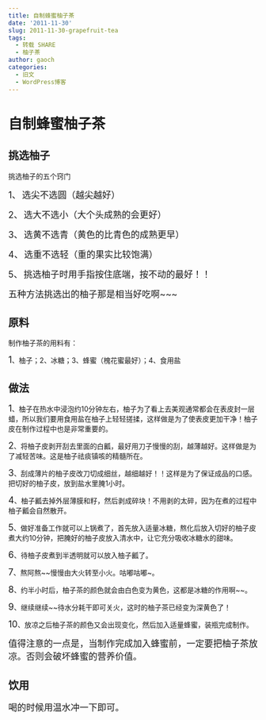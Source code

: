 ```yaml
---
title: 自制蜂蜜柚子茶
date: '2011-11-30'
slug: 2011-11-30-grapefruit-tea
tags:
  - 转载 SHARE
  - 柚子茶
author: gaoch
categories:
  - 旧文
  - WordPress博客
---
```



# <span style="font-family:宋体;mso-ascii-font-family:Calibri;mso-ascii-theme-font:&lt;br /&gt;minor-latin;mso-fareast-font-family:宋体;mso-fareast-theme-font:minor-fareast;&lt;br /&gt;mso-hansi-font-family:Calibri;mso-hansi-theme-font:minor-latin">自制蜂蜜柚子茶</span><span lang="EN-US"></span>

## <span style="font-family:宋体;mso-ascii-font-family:Cambria;mso-ascii-theme-font:&lt;br /&gt;major-latin;mso-fareast-font-family:宋体;mso-fareast-theme-font:major-fareast;&lt;br /&gt;mso-hansi-font-family:Cambria;mso-hansi-theme-font:major-latin">挑选柚子</span><span lang="EN-US"></span>

<span
style="font-family:宋体;mso-ascii-font-family:Calibri;&lt;br /&gt;mso-ascii-theme-font:minor-latin;mso-fareast-font-family:宋体;mso-fareast-theme-font:&lt;br /&gt;minor-fareast;mso-hansi-font-family:Calibri;mso-hansi-theme-font:minor-latin">挑选柚子的五个窍门</span>  
<span lang="EN-US"></span>

<span style="font-size:13.5pt" lang="EN-US"><span
style="mso-list:Ignore">1、<span
style="font:7.0pt &quot;Times New Roman&quot;">
</span></span></span><span
style="font-size:13.5pt">选尖不选圆（越尖越好）<span
lang="EN-US"></span></span>

<span style="font-size:13.5pt" lang="EN-US"><span
style="mso-list:Ignore">2、<span
style="font:7.0pt &quot;Times New Roman&quot;">
</span></span></span><span
style="font-size:13.5pt">选大不选小（大个头成熟的会更好）<span
lang="EN-US"></span></span>

<span style="font-size:13.5pt" lang="EN-US"><span
style="mso-list:Ignore">3、<span
style="font:7.0pt &quot;Times New Roman&quot;">
</span></span></span><span
style="font-size:13.5pt">选黄不选青（黄色的比青色的成熟更早）<span
lang="EN-US"></span></span>

<span style="font-size:13.5pt" lang="EN-US"><span
style="mso-list:Ignore">4、<span
style="font:7.0pt &quot;Times New Roman&quot;">
</span></span></span><span
style="font-size:13.5pt">选重不选轻（重的果实比较饱满）<span
lang="EN-US"></span></span>

<span style="font-size:13.5pt" lang="EN-US"><span
style="mso-list:Ignore">5、<span
style="font:7.0pt &quot;Times New Roman&quot;">
</span></span></span><span
style="font-size:13.5pt">挑选柚子时用手指按住底端，按不动的最好！！<span
lang="EN-US"></span></span>

<span style="font-size:13.5pt">五种方法挑选出的柚子那是相当好吃啊<span
lang="EN-US">\~\~\~</span></span>

## <span style="font-family:宋体;mso-ascii-font-family:Cambria;mso-ascii-theme-font:&lt;br /&gt;major-latin;mso-fareast-font-family:宋体;mso-fareast-theme-font:major-fareast;&lt;br /&gt;mso-hansi-font-family:Cambria;mso-hansi-theme-font:major-latin">原料</span><span lang="EN-US"></span>

<span
style="font-family:宋体;mso-ascii-font-family:Calibri;&lt;br /&gt;mso-ascii-theme-font:minor-latin;mso-fareast-font-family:宋体;mso-fareast-theme-font:&lt;br /&gt;minor-fareast;mso-hansi-font-family:Calibri;mso-hansi-theme-font:minor-latin">制作柚子茶的用料有：</span><span
lang="EN-US"></span>

<span style="font-size:13.5pt" lang="EN-US">1</span><span
style="font-size:&lt;br /&gt;13.5pt">、柚子；<span
lang="EN-US">2</span>、冰糖；<span
lang="EN-US">3</span>、蜂蜜（槐花蜜最好）；<span
lang="EN-US">4</span>、食用盐<span lang="EN-US"></span></span>

## <span style="font-family:宋体;mso-ascii-font-family:Cambria;mso-ascii-theme-font:&lt;br /&gt;major-latin;mso-fareast-font-family:宋体;mso-fareast-theme-font:major-fareast;&lt;br /&gt;mso-hansi-font-family:Cambria;mso-hansi-theme-font:major-latin">做法</span><span style="font-size:13.5pt;line-height:173%" lang="EN-US"></span>

<span style="font-size:13.5pt" lang="EN-US">1</span><span
style="font-size:&lt;br /&gt;13.5pt">、柚子在热水中浸泡约<span
lang="EN-US">10</span>分钟左右，柚子为了看上去美观通常都会在表皮封一层蜡，所以我们要用食用盐在柚子上轻轻搓揉，这样做是为了使表皮更加干净！柚子皮在制作过程中也是非常重要的。<span
lang="EN-US"></span></span>

<span style="font-size:13.5pt" lang="EN-US">2</span><span
style="font-size:&lt;br /&gt;13.5pt">、将柚子皮剥开刮去里面的白瓤，最好用刀子慢慢的刮，越薄越好。这样做是为了减轻苦味。这是柚子祛痰镇咳的精髓所在。</span><span
lang="EN-US"></span>

<span style="font-size:13.5pt" lang="EN-US">3</span><span
style="font-size:&lt;br /&gt;13.5pt">、刮成薄片的柚子皮改刀切成细丝，越细越好！！这样是为了保证成品的口感。把切好的柚子皮，放到盐水里腌<span
lang="EN-US">1</span>小时。<span lang="EN-US"></span></span>

<span style="font-size:13.5pt" lang="EN-US">4</span><span
style="font-size:&lt;br /&gt;13.5pt">、柚子瓤去掉外层薄膜和籽，然后剥成碎块！不用剥的太碎，因为在煮的过程中柚子瓤会自然散开。<span
lang="EN-US"></span></span>

<span style="font-size:13.5pt" lang="EN-US">5</span><span
style="font-size:&lt;br /&gt;13.5pt">、做好准备工作就可以上锅煮了，首先放入适量冰糖，熬化后放入切好的柚子皮煮大约<span
lang="EN-US">10</span>分钟，把腌好的柚子皮放入清水中，让它充分吸收冰糖水的甜味。<span
lang="EN-US"></span></span>

<span style="font-size:13.5pt" lang="EN-US">6</span><span
style="font-size:&lt;br /&gt;13.5pt">、待柚子皮煮到半透明就可以放入柚子瓤了。</span><span
lang="EN-US"></span>

<span style="font-size:13.5pt" lang="EN-US">7</span><span
style="font-size:&lt;br /&gt;13.5pt">、熬阿熬<span
lang="EN-US">\~\~</span>慢慢由大火转至小火。咕嘟咕嘟<span
lang="EN-US">\~</span>。<span lang="EN-US"></span></span>

<span style="font-size:13.5pt" lang="EN-US">8</span><span
style="font-size:&lt;br /&gt;13.5pt">、约半小时后，柚子茶的颜色就会由白色变为黄色，这都是冰糖的作用啊<span
lang="EN-US">\~\~</span>。<span lang="EN-US"></span></span>

<span style="font-size:13.5pt" lang="EN-US">9</span><span
style="font-size:&lt;br /&gt;13.5pt">、继续继续<span
lang="EN-US">\~\~</span>待水分耗干即可关火，这时的柚子茶已经变为深黄色了！<span
lang="EN-US"></span></span>

<span style="font-size:13.5pt" lang="EN-US">10</span><span
style="font-size:&lt;br /&gt;13.5pt">、放凉之后柚子茶的颜色又会出现变化，然后加入适量蜂蜜，装瓶完成制作。<span
lang="EN-US"></span></span>

<span
style="font-size:13.5pt">值得注意的一点是，当制作完成加入蜂蜜前，一定要把柚子茶放凉。否则会破坏蜂蜜的营养价值。<span
lang="EN-US"></span></span>

## <span style="font-family:宋体;mso-ascii-font-family:Cambria;mso-ascii-theme-font:&lt;br /&gt;major-latin;mso-fareast-font-family:宋体;mso-fareast-theme-font:major-fareast;&lt;br /&gt;mso-hansi-font-family:Cambria;mso-hansi-theme-font:major-latin">饮用</span><span lang="EN-US"></span>

<span style="font-size:13.5pt">喝的时候用温水冲一下即可。</span> <span
lang="EN-US"></span>
